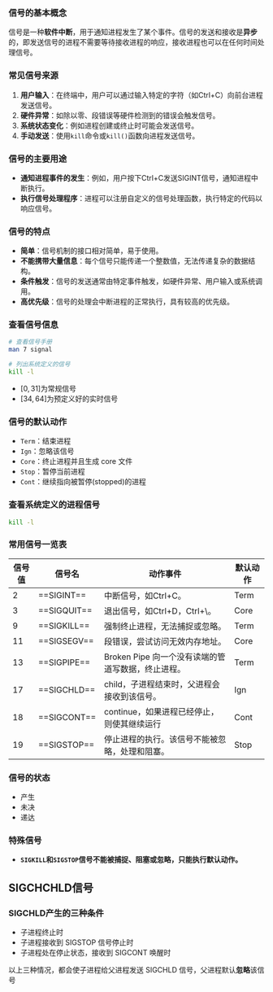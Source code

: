 ### 信号的基本概念
信号是一种**软件中断**，用于通知进程发生了某个事件。信号的发送和接收是**异步**的，即发送信号的进程不需要等待接收进程的响应，接收进程也可以在任何时间处理信号。

### 常见信号来源
1. **用户输入**：在终端中，用户可以通过输入特定的字符（如Ctrl+C）向前台进程发送信号。
2. **硬件异常**：如除以零、段错误等硬件检测到的错误会触发信号。
3. **系统状态变化**：例如进程创建或终止时可能会发送信号。
4. **手动发送**：使用`kill`命令或`kill()`函数向进程发送信号。

### 信号的主要用途

-   **通知进程事件的发生**：例如，用户按下Ctrl+C发送SIGINT信号，通知进程中断执行。
-   **执行信号处理程序**：进程可以注册自定义的信号处理函数，执行特定的代码以响应信号。

### 信号的特点

-   **简单**：信号机制的接口相对简单，易于使用。
-   **不能携带大量信息**：每个信号只能传递一个整数值，无法传递复杂的数据结构。
-   **条件触发**：信号的发送通常由特定事件触发，如硬件异常、用户输入或系统调用。
-   **高优先级**：信号的处理会中断进程的正常执行，具有较高的优先级。

### 查看信号信息

```bash
# 查看信号手册
man 7 signal

# 列出系统定义的信号
kill -l
```

+   $[0, 31]$为常规信号
+   $[34, 64]$为预定义好的实时信号

### 信号的默认动作

+   `Term`：结束进程
+   `Ign`：忽略该信号
+   `Core`：终止进程并且生成 core 文件
+   `Stop`：暂停当前进程
+   `Cont`：继续指向被暂停(stopped)的进程

### 查看系统定义的进程信号

```bash
kill -l
```

### 常用信号一览表

| 信号值 | 信号名      | 动作事件                                           | 默认动作 |
| ------ | ----------- | -------------------------------------------------- | -------- |
| 2      | ==SIGINT==  | 中断信号，如Ctrl+C。                               | Term     |
| 3      | ==SIGQUIT== | 退出信号，如Ctrl+D，Ctrl+\。                       | Core     |
| 9      | ==SIGKILL== | 强制终止进程，无法捕捉或忽略。                     | Term     |
| 11     | ==SIGSEGV== | 段错误，尝试访问无效内存地址。                     | Core     |
| 13     | ==SIGPIPE== | Broken Pipe 向一个没有读端的管道写数据，终止进程。 | Term     |
| 17     | ==SIGCHLD== | child，子进程结束时，父进程会接收到该信号。        | Ign      |
| 18     | ==SIGCONT== | continue，如果进程已经停止，则使其继续运行         | Cont     |
| 19     | ==SIGSTOP== | 停止进程的执行。该信号不能被忽略，处理和阻塞。     | Stop     |

### 信号的状态

+   产生
+   未决
+   递达

### 特殊信号

+   **`SIGKILL`和`SIGSTOP`信号不能被捕捉、阻塞或忽略，只能执行默认动作。**

## SIGCHCHLD信号

### SIGCHLD产生的三种条件

+   子进程终止时
+   子进程接收到 SIGSTOP 信号停止时
+   子进程处在停止状态，接收到 SIGCONT 唤醒时

以上三种情况，都会使子进程给父进程发送 SIGCHLD 信号，父进程默认**忽略**该信号